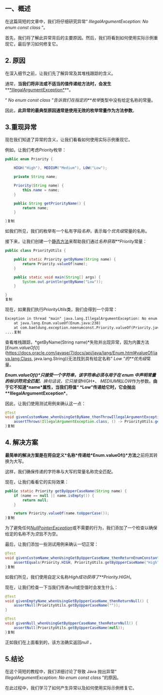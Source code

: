## 一、概述

在这篇简短的文章中，我们将仔细研究异常“ *IllegalArgumentException: No enum const class* ”。

首先，我们将了解此异常背后的主要原因。然后，我们将看到如何使用实际示例重现它，最后学习如何修复它。

## 2. 原因

在深入细节之前，让我们先了解异常及其堆栈跟踪的含义。

通常，**当我们将非法或不适当的值传递给方法时，会发生****[\*IllegalArgumentException\*](https://www.baeldung.com/java-illegalargumentexception-or-nullpointerexception#illegalargumentexception)**。

“ *No enum const class ”告诉我们在指定的**枚举*类型中没有给定名称的常量。

因此，**此异常的最典型原因通常是使用无效的枚举常量作为方法参数**。

## 3.重现异常

现在我们知道了异常的含义，让我们看看如何使用实际示例重现它。

例如，让我们考虑*Priority*枚举：

```java
public enum Priority {

    HIGH("High"), MEDIUM("Medium"), LOW("Low");

    private String name;

    Priority(String name) {
        this.name = name;
    }

    public String getPriorityName() {
        return name;
    }

}复制
```

如我们所见，我们的枚举有一个私有字段*名称*，表示每个*优先级*常量的名称。

接下来，让我们创建一个[静态方法](https://www.baeldung.com/java-static-methods-use-cases)来帮助我们通过*名称获取**Priority*常量：

```java
public class PriorityUtils {

    public static Priority getByName(String name) {
        return Priority.valueOf(name);
    }

    public static void main(String[] args) {
        System.out.println(getByName("Low"));
    }

}
复制
```

现在，如果我们执行*PriorityUtils*类，我们会得到一个异常：

```xml
Exception in thread "main" java.lang.IllegalArgumentException: No enum constant com.baeldung.exception.noenumconst.Priority.Low
    at java.lang.Enum.valueOf(Enum.java:238)
    at com.baeldung.exception.noenumconst.Priority.valueOf(Priority.java:1)
....复制
```

查看堆栈跟踪，*getByName(String name)*失败并出现异常，因为内置方法[*Enum.valueOf()*](https://docs.oracle.com/javase/7/docs/api/java/lang/Enum.html#valueOf(java.lang.Class, java.lang.String))无法找到具有给定名称“ *Low ”的**优先级*常量。

***Enum.valueOf()\*只接受一个字符串，该字符串必须与用于在 enum 中声明常量的标识符完全匹配**。换句话说，它只接受*HIGH*、 *MEDIUM*和*LOW*作为参数。**由于它不知道\*name\*属性，当我们将值“ \*Low”传递给它时，它会抛出\**IllegalArgumentException\***。

因此，让我们使用测试用例来确认这一点：

```java
@Test
void givenCustomName_whenUsingGetByName_thenThrowIllegalArgumentException() {
    assertThrows(IllegalArgumentException.class, () -> PriorityUtils.getByName("Low"));
}复制
```

## 4. **解决方案**

**最简单的解决方案是在将自定义\*名称\*传递给\*Enum.valueOf()\*方法**之前将其转换为大写。

这样，我们确保传递的字符串与大写的常量名称完全匹配。

现在，让我们看看它的实际效果：

```java
public static Priority getByUpperCaseName(String name) {
    if (name == null || name.isEmpty()) {
        return null;
    }

    return Priority.valueOf(name.toUpperCase());
}复制
```

为了避免任何[*NullPointerException*](https://www.baeldung.com/java-illegalargumentexception-or-nullpointerexception#nullpointerexception)或不需要的行为，我们添加了一个检查以确保给定的名称不为*空*且不为空。

最后，让我们添加一些测试用例来确认一切正常：

```java
@Test
void givenCustomName_whenUsingGetByUpperCaseName_thenReturnEnumConstant() {
    assertEquals(Priority.HIGH, PriorityUtils.getByUpperCaseName("High"));
}复制
```

如我们所见，我们使用自定义名称*High成功获得了**Priority.HIGH*。

现在，让我们检查一下当我们传递*null*或空值时会发生什么：

```java
@Test
void givenEmptyName_whenUsingGetByUpperCaseName_thenReturnNull() {
    assertNull(PriorityUtils.getByUpperCaseName(""));
}

@Test
void givenNull_whenUsingGetByUpperCaseName_thenReturnNull() {
    assertNull(PriorityUtils.getByUpperCaseName(null));
}复制
```

正如我们在上面看到的，该方法确实返回*null 。*

## 5.结论

在这个简短的教程中，我们详细讨论了导致 Java 抛出异常“ *IllegalArgumentException: No enum const class* ”的原因。

在此过程中，我们学习了如何产生异常以及如何使用实际示例修复它。